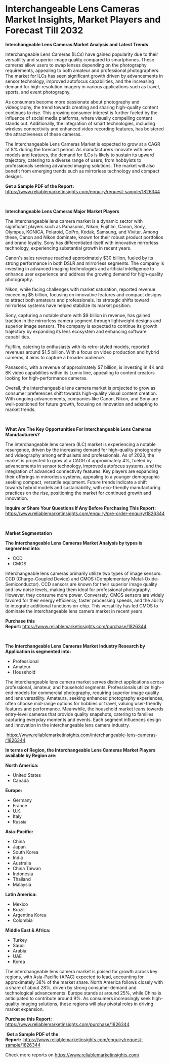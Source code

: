 <p><h1>Interchangeable Lens Cameras Market Insights, Market Players and Forecast Till 2032</h1></p><p><strong>Interchangeable Lens Cameras Market Analysis and Latest Trends</strong></p>
<p><p>Interchangeable Lens Cameras (ILCs) have gained popularity due to their versatility and superior image quality compared to smartphones. These cameras allow users to swap lenses depending on the photography requirements, appealing to both amateur and professional photographers. The market for ILCs has seen significant growth driven by advancements in sensor technology, improved autofocus capabilities, and the increasing demand for high-resolution imagery in various applications such as travel, sports, and event photography.</p><p>As consumers become more passionate about photography and videography, the trend towards creating and sharing high-quality content continues to rise. This growing consumer interest is further fueled by the influence of social media platforms, where visually compelling content stands out. Additionally, the integration of smart technologies, including wireless connectivity and enhanced video recording features, has bolstered the attractiveness of these cameras.</p><p>The Interchangeable Lens Cameras Market is expected to grow at a CAGR of 8% during the forecast period. As manufacturers innovate with new models and features, the demand for ILCs is likely to sustain its upward trajectory, catering to a diverse range of users, from hobbyists to professionals seeking advanced imaging solutions. The market will also benefit from emerging trends such as mirrorless technology and compact designs.</p></p>
<p><strong>Get a Sample PDF of the Report:&nbsp;</strong> <a href="https://www.reliablemarketinsights.com/enquiry/request-sample/1826344?utm_campaign=2013&utm_medium=2&utm_source=Github&utm_content=ia&utm_term=09042025&utm_id=interchangeable-lens-cameras">https://www.reliablemarketinsights.com/enquiry/request-sample/1826344</a></p>
<p>&nbsp;</p>
<p><strong>Interchangeable Lens Cameras Major Market Players</strong></p>
<p><p>The interchangeable lens camera market is a dynamic sector with significant players such as Panasonic, Nikon, Fujifilm, Canon, Sony, Olympus, KONICA, Polaroid, GoPro, Kodak, Samsung, and Vivitar. Among these, Canon and Nikon dominate, known for their robust product portfolios and brand loyalty. Sony has differentiated itself with innovative mirrorless technology, experiencing substantial growth in recent years.</p><p>Canon's sales revenue reached approximately $30 billion, fueled by its strong performance in both DSLR and mirrorless segments. The company is investing in advanced imaging technologies and artificial intelligence to enhance user experience and address the growing demand for high-quality photography.</p><p>Nikon, while facing challenges with market saturation, reported revenue exceeding $5 billion, focusing on innovative features and compact designs to attract both amateurs and professionals. Its strategic shifts toward mirrorless systems have helped stabilize its market position.</p><p>Sony, capturing a notable share with $9 billion in revenue, has gained traction in the mirrorless camera segment through lightweight designs and superior image sensors. The company is expected to continue its growth trajectory by expanding its lens ecosystem and enhancing software capabilities.</p><p>Fujifilm, catering to enthusiasts with its retro-styled models, reported revenues around $1.5 billion. With a focus on video production and hybrid cameras, it aims to capture a broader audience.</p><p>Panasonic, with a revenue of approximately $7 billion, is investing in 4K and 8K video capabilities within its Lumix line, appealing to content creators looking for high-performance cameras.</p><p>Overall, the interchangeable lens camera market is projected to grow as consumer preferences shift towards high-quality visual content creation. With ongoing advancements, companies like Canon, Nikon, and Sony are well-positioned for future growth, focusing on innovation and adapting to market trends.</p></p>
<p>&nbsp;</p>
<p><strong>What Are The Key Opportunities For Interchangeable Lens Cameras Manufacturers?</strong></p>
<p><p>The interchangeable lens camera (ILC) market is experiencing a notable resurgence, driven by the increasing demand for high-quality photography and videography among enthusiasts and professionals. As of 2023, the market is projected to grow at a CAGR of approximately 4%, fueled by advancements in sensor technology, improved autofocus systems, and the integration of advanced connectivity features. Key players are expanding their offerings in mirrorless systems, appealing to a younger demographic seeking compact, versatile equipment. Future trends indicate a shift towards hybrid models and sustainability, with eco-friendly manufacturing practices on the rise, positioning the market for continued growth and innovation.</p></p>
<p><strong>Inquire or Share Your Questions If Any Before Purchasing This Report:</strong> <a href="https://www.reliablemarketinsights.com/enquiry/pre-order-enquiry/1826344?utm_campaign=2013&utm_medium=2&utm_source=Github&utm_content=ia&utm_term=09042025&utm_id=interchangeable-lens-cameras">https://www.reliablemarketinsights.com/enquiry/pre-order-enquiry/1826344</a></p>
<p>&nbsp;</p>
<p><strong>Market Segmentation</strong></p>
<p><strong>The Interchangeable Lens Cameras Market Analysis by types is segmented into:</strong></p>
<p><ul><li>CCD</li><li>CMOS</li></ul></p>
<p><p>Interchangeable lens cameras primarily utilize two types of image sensors: CCD (Charge-Coupled Device) and CMOS (Complementary Metal-Oxide-Semiconductor). CCD sensors are known for their superior image quality and low noise levels, making them ideal for professional photography. However, they consume more power. Conversely, CMOS sensors are widely favored for their energy efficiency, faster processing speeds, and the ability to integrate additional functions on-chip. This versatility has led CMOS to dominate the interchangeable lens camera market in recent years.</p></p>
<p><strong>Purchase this Report:&nbsp;</strong><a href="https://www.reliablemarketinsights.com/purchase/1826344?utm_campaign=2013&utm_medium=2&utm_source=Github&utm_content=ia&utm_term=09042025&utm_id=interchangeable-lens-cameras">https://www.reliablemarketinsights.com/purchase/1826344</a></p>
<p>&nbsp;</p>
<p><strong>The Interchangeable Lens Cameras Market Industry Research by Application is segmented into:</strong></p>
<p><ul><li>Professional</li><li>Amateur</li><li>Household</li></ul></p>
<p><p>The interchangeable lens camera market serves distinct applications across professional, amateur, and household segments. Professionals utilize high-end models for commercial photography, requiring superior image quality and lens versatility. Amateurs, seeking enhanced photography experiences, often choose mid-range options for hobbies or travel, valuing user-friendly features and performance. Meanwhile, the household market leans towards entry-level cameras that provide quality snapshots, catering to families capturing everyday moments and events. Each segment influences design and innovation in the interchangeable lens camera industry.</p></p>
<p><a href="https://www.reliablemarketinsights.com/interchangeable-lens-cameras-r1826344?utm_campaign=2013&utm_medium=2&utm_source=Github&utm_content=ia&utm_term=09042025&utm_id=interchangeable-lens-cameras">&nbsp;https://www.reliablemarketinsights.com/interchangeable-lens-cameras-r1826344</a></p>
<p><strong>In terms of Region, the Interchangeable Lens Cameras Market Players available by Region are:</strong></p>
<p>
    <p> <strong> North America: </strong>
        <ul>
            <li>United States</li>
            <li>Canada</li>
        </ul>
        </p> 
    <p> <strong> Europe: </strong>
        <ul>
            <li>Germany</li>
            <li>France</li>
            <li>U.K.</li>
            <li>Italy</li>
            <li>Russia</li>
        </ul>
        </p> 
    <p> <strong> Asia-Pacific: </strong>
        <ul>
            <li>China</li>
            <li>Japan</li>
            <li>South Korea</li>
            <li>India</li>
            <li>Australia</li>
            <li>China Taiwan</li>
            <li>Indonesia</li>
            <li>Thailand</li>
            <li>Malaysia</li>
        </ul>
        </p> 
    <p> <strong> Latin America: </strong>
        <ul>
            <li>Mexico</li>
            <li>Brazil</li>
            <li>Argentina Korea</li>
            <li>Colombia</li>
        </ul>
        </p> 
    <p> <strong> Middle East & Africa: </strong>
        <ul>
            <li>Turkey</li>
            <li>Saudi</li>
            <li>Arabia</li>
            <li>UAE</li>
            <li>Korea</li>
        </ul>
    </p>
    </p>
<p><p>The interchangeable lens camera market is poised for growth across key regions, with Asia-Pacific (APAC) expected to lead, accounting for approximately 38% of the market share. North America follows closely with a share of about 28%, driven by strong consumer demand and technological advancements. Europe stands at around 25%, while China is anticipated to contribute around 9%. As consumers increasingly seek high-quality imaging solutions, these regions will play pivotal roles in driving market expansion.</p></p>
<p><strong>Purchase this Report: </strong><a href="https://www.reliablemarketinsights.com/purchase/1826344?utm_campaign=2013&utm_medium=2&utm_source=Github&utm_content=ia&utm_term=09042025&utm_id=interchangeable-lens-cameras">https://www.reliablemarketinsights.com/purchase/1826344</a></p>
<p>&nbsp;<strong>Get a Sample PDF of the Report:&nbsp;&nbsp;</strong><a href="https://www.reliablemarketinsights.com/enquiry/request-sample/1826344?utm_campaign=2013&utm_medium=2&utm_source=Github&utm_content=ia&utm_term=09042025&utm_id=interchangeable-lens-cameras">https://www.reliablemarketinsights.com/enquiry/request-sample/1826344</a></p>
<p><strong></strong></p>
<p>Check more reports on <a href="https://www.reliablemarketinsights.com/?utm_campaign=2013&utm_medium=2&utm_source=Github&utm_content=ia&utm_term=09042025&utm_id=interchangeable-lens-cameras">https://www.reliablemarketinsights.com/</a></p>